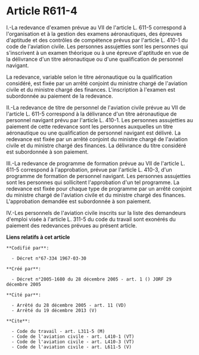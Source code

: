 # Article R611-4

I.-La redevance d'examen prévue au VII de l'article L. 611-5 correspond à l'organisation et à la gestion des examens
aéronautiques, des épreuves d'aptitude et des contrôles de compétence prévus par l'article L. 410-1 du code de l'aviation
civile. Les personnes assujetties sont les personnes qui s'inscrivent à un examen théorique ou à une épreuve d'aptitude en
vue de la délivrance d'un titre aéronautique ou d'une qualification de personnel navigant. 

La redevance, variable selon le titre aéronautique ou la qualification considéré, est fixée par un arrêté conjoint du
ministre chargé de l'aviation civile et du ministre chargé des finances. L'inscription à l'examen est subordonnée au paiement
de la redevance. 

II.-La redevance de titre de personnel de l'aviation civile prévue au VII de l'article L. 611-5 correspond à la délivrance
d'un titre aéronautique de personnel navigant prévu par l'article L. 410-1. Les personnes assujetties au paiement de cette
redevance sont les personnes auxquelles un titre aéronautique ou une qualification de personnel navigant est délivré. La
redevance est fixée par un arrêté conjoint du ministre chargé de l'aviation civile et du ministre chargé des finances. La
délivrance du titre considéré est subordonnée à son paiement. 

III.-La redevance de programme de formation prévue au VII de l'article L. 611-5 correspond à l'approbation, prévue par
l'article L. 410-3, d'un programme de formation de personnel navigant. Les personnes assujetties sont les personnes qui
sollicitent l'approbation d'un tel programme. La redevance est fixée pour chaque type de programme par un arrêté conjoint du
ministre chargé de l'aviation civile et du ministre chargé des finances. L'approbation demandée est subordonnée à son
paiement. 

IV.-Les personnels de l'aviation civile inscrits sur la liste des demandeurs d'emploi visée à l'article L. 311-5 du code du
travail sont exonérés du paiement des redevances prévues au présent article.

**Liens relatifs à cet article**

	**Codifié par**:

	  - Décret n°67-334 1967-03-30

	**Créé par**:

	  - Décret n°2005-1680 du 28 décembre 2005 - art. 1 () JORF 29 décembre 2005

	**Cité par**:

	  - Arrêté du 28 décembre 2005 - art. 11 (VD)
	  - Arrêté du 19 décembre 2013 (V)

	**Cite**:

	  - Code du travail - art. L311-5 (M)
	  - Code de l'aviation civile - art. L410-1 (VT)
	  - Code de l'aviation civile - art. L410-3 (VT)
	  - Code de l'aviation civile - art. L611-5 (V)
